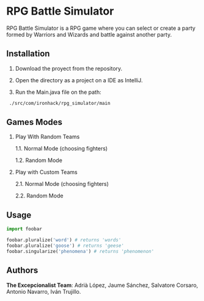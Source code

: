 # RPG Battle Simulator

RPG Battle Simulator is a RPG game where you can select or create a party formed by Warriors and Wizards and battle against another party.

## Installation

1. Download the proyect from the repository.

2. Open the directory as a project on a IDE as IntelliJ.

3. Run the Main.java file on the path:

```bash
 ./src/com/ironhack/rpg_simulator/main
```

## Games Modes

1. Play With Random Teams

   1.1. Normal Mode (choosing fighters)
  
   1.2. Random Mode

2. Play with Custom Teams

   2.1. Normal Mode (choosing fighters)
  
   2.2. Random Mode
  
## Usage

```python
import foobar

foobar.pluralize('word') # returns 'words'
foobar.pluralize('goose') # returns 'geese'
foobar.singularize('phenomena') # returns 'phenomenon'
```

## Authors
**The Excepcionalist Team**: Adrià López, Jaume Sánchez, Salvatore Corsaro, Antonio Navarro, Iván Trujillo.
